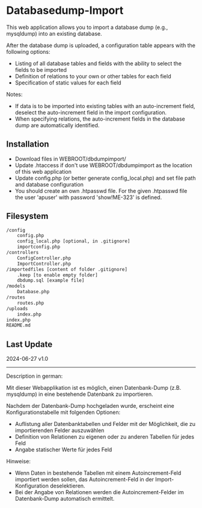 Databasedump-Import
====================

This web application allows you to import a database dump (e.g., mysqldump) into an existing database.

After the database dump is uploaded, a configuration table appears with the following options:
* Listing of all database tables and fields with the ability to select the fields to be imported
* Definition of relations to your own or other tables for each field
* Specification of static values for each field

Notes:
* If data is to be imported into existing tables with an auto-increment field, deselect the auto-increment field in the import configuration.
* When specifying relations, the auto-increment fields in the database dump are automatically identified.


Installation
------------
* Download files in WEBROOT/dbdumpimport/
* Update .htaccess if don't use WEBROOT/dbdumpimport as the location of this web application
* Update config.php (or better generate config_local.php) and set file path and database configuration
* You should create an own .htpasswd file. For the given .htpasswd file the user 'apuser' with password 'show!ME-323' is defined.

Filesystem
----------
```bash
/config
    config.php
    config_local.php [optional, in .gitignore]
    importconfig.php
/controllers
    ConfigController.php
    ImportController.php
/importedfiles [content of folder .gitignore]
    .keep [to enable empty folder]
    dbdump.sql [example file]
/models
    Database.php
/routes
    routes.php
/uploads
    index.php
index.php
README.md
```


Last Update
-----------
2024-06-27 v1.0



---

Description in german:

Mit dieser Webapplikation ist es möglich, einen Datenbank-Dump (z.B. mysqldump) in eine bestehende Datenbank zu importieren.

Nachdem der Datenbank-Dump hochgeladen wurde, erscheint eine Konfigurationstabelle mit folgenden Optionen:
* Auflistung aller Datenbanktabellen und Felder mit der Möglichkeit, die zu importierenden Felder auszuwählen
* Definition von Relationen zu eigenen oder zu anderen Tabellen für jedes Feld
* Angabe statischer Werte für jedes Feld

Hinweise:
* Wenn Daten in bestehende Tabellen mit einem Autoincrement-Feld importiert werden sollen, das Autoincrement-Feld in der Import-Konfiguration deselektieren.
* Bei der Angabe von Relationen werden die Autoincrement-Felder im Datenbank-Dump automatisch ermittelt.
